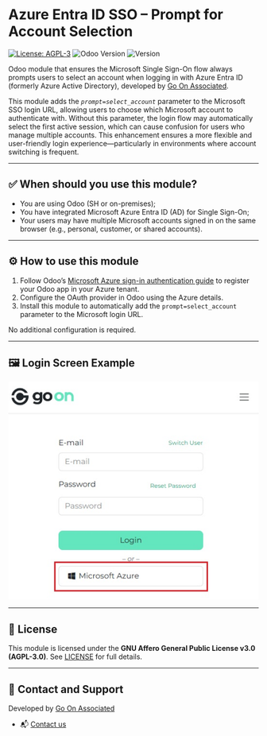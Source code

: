 # Azure Entra ID SSO – Prompt for Account Selection

[![License: AGPL-3](https://img.shields.io/badge/License-AGPL%20v3-blue.svg)](https://www.gnu.org/licenses/agpl-3.0)
![Odoo Version](https://img.shields.io/badge/Odoo-18.0-blueviolet)
![Version](https://img.shields.io/badge/Module%20Version-0.1-lightgrey)

Odoo module that ensures the Microsoft Single Sign-On flow always prompts users to select an account when logging in with Azure Entra ID (formerly Azure Active Directory), developed by [Go On Associated](https://goonassociated.odoo.com/).

This module adds the *`prompt=select_account`* parameter to the Microsoft SSO login URL, allowing users to choose which Microsoft account to authenticate with. Without this parameter, the login flow may automatically select the first active session, which can cause confusion for users who manage multiple accounts. This enhancement ensures a more flexible and user-friendly login experience—particularly in environments where account switching is frequent.

---

## ✅ When should you use this module?

- You are using Odoo (SH or on-premises);
- You have integrated Microsoft Azure Entra ID (AD) for Single Sign-On;
- Your users may have multiple Microsoft accounts signed in on the same browser (e.g., personal, customer, or shared accounts).

---

## ⚙️ How to use this module

1. Follow Odoo’s [Microsoft Azure sign-in authentication guide](https://www.odoo.com/documentation/18.0/applications/general/users/azure.html) to register your Odoo app in your Azure tenant.
2. Configure the OAuth provider in Odoo using the Azure details.
3. Install this module to automatically add the `prompt=select_account` parameter to the Microsoft login URL.

No additional configuration is required.

---

## 🖼️ Login Screen Example

![Login button for Microsoft Azure](docs/sso_screenshot.jpg)

---

## 📄 License

This module is licensed under the **GNU Affero General Public License v3.0 (AGPL-3.0)**. See [LICENSE](./LICENSE) for full details.

---

## 🤝 Contact and Support

Developed by [Go On Associated](https://goonassociated.odoo.com/)

- 📬 [Contact us](https://goonassociated.odoo.com/contactus)
